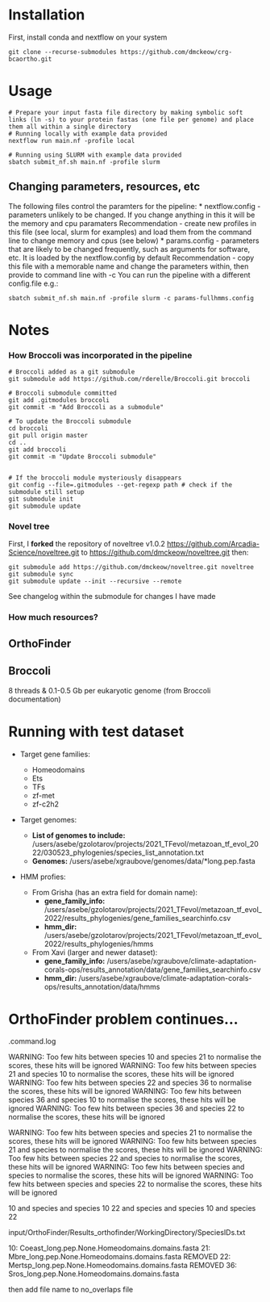 # Installation
First, install conda and nextflow on your system
```
git clone --recurse-submodules https://github.com/dmckeow/crg-bcaortho.git
```
# Usage
```
# Prepare your input fasta file directory by making symbolic soft links (ln -s) to your protein fastas (one file per genome) and place them all within a single directory
# Running locally with example data provided
nextflow run main.nf -profile local

# Running using SLURM with example data provided
sbatch submit_nf.sh main.nf -profile slurm
```
## Changing parameters, resources, etc
The following files control the paramters for the pipeline:
    * nextflow.config - parameters unlikely to be changed. If you change anything in this it will be the memory and cpu paramaters
        Recommendation - create new profiles in this file (see local, slurm for examples) and load them from the command line to change memory and cpus (see below)
    * params.config - parameters that are likely to be changed frequently, such as arguments for software, etc. It is loaded by the nextflow.config by default
        Recommendation - copy this file with a memorable name and change the parameters within, then provide to command line with -c
You can run the pipeline with a different config.file e.g.:
```
sbatch submit_nf.sh main.nf -profile slurm -c params-fullhmms.config

```

# Notes
### How Broccoli was incorporated in the pipeline

```
# Broccoli added as a git submodule
git submodule add https://github.com/rderelle/Broccoli.git broccoli

# Broccoli submodule committed
git add .gitmodules broccoli
git commit -m "Add Broccoli as a submodule"

# To update the Broccoli submodule
cd broccoli
git pull origin master
cd ..
git add broccoli
git commit -m "Update Broccoli submodule"


# If the broccoli module mysteriously disappears
git config --file=.gitmodules --get-regexp path # check if the submodule still setup
git submodule init
git submodule update
```
### Novel tree
First, I **forked** the repository of noveltree v1.0.2 https://github.com/Arcadia-Science/noveltree.git to https://github.com/dmckeow/noveltree.git then:
```
git submodule add https://github.com/dmckeow/noveltree.git noveltree
git submodule sync
git submodule update --init --recursive --remote
```
See changelog within the submodule for changes I have made


### How much resources?
## OrthoFinder

## Broccoli
8 threads & 0.1-0.5 Gb per eukaryotic genome (from Broccoli documentation)


# Running with test dataset

* Target gene families:
    * Homeodomains
    * Ets
    * TFs
    * zf-met
    * zf-c2h2

* Target genomes:
    * **List of genomes to include:** /users/asebe/gzolotarov/projects/2021_TFevol/metazoan_tf_evol_2022/030523_phylogenies/species_list_annotation.txt
    * **Genomes:** /users/asebe/xgraubove/genomes/data/*long.pep.fasta

* HMM profies:
    * From Grisha (has an extra field for domain name):
        * **gene_family_info:** /users/asebe/gzolotarov/projects/2021_TFevol/metazoan_tf_evol_2022/results_phylogenies/gene_families_searchinfo.csv
        * **hmm_dir:** /users/asebe/gzolotarov/projects/2021_TFevol/metazoan_tf_evol_2022/results_phylogenies/hmms
    * From Xavi (larger and newer dataset):
        * **gene_family_info:** /users/asebe/xgraubove/climate-adaptation-corals-ops/results_annotation/data/gene_families_searchinfo.csv
        * **hmm_dir:** /users/asebe/xgraubove/climate-adaptation-corals-ops/results_annotation/data/hmms



# OrthoFinder problem continues...

.command.log

WARNING: Too few hits between species 10 and species 21 to normalise the scores, these hits will be ignored
WARNING: Too few hits between species 21 and species 10 to normalise the scores, these hits will be ignored
WARNING: Too few hits between species 22 and species 36 to normalise the scores, these hits will be ignored
WARNING: Too few hits between species 36 and species 10 to normalise the scores, these hits will be ignored
WARNING: Too few hits between species 36 and species 22 to normalise the scores, these hits will be ignored

WARNING: Too few hits between species and species 21 to normalise the scores, these hits will be ignored
WARNING: Too few hits between species 21 and species to normalise the scores, these hits will be ignored
WARNING: Too few hits between species 22 and species to normalise the scores, these hits will be ignored
WARNING: Too few hits between species and species to normalise the scores, these hits will be ignored
WARNING: Too few hits between species and species 22 to normalise the scores, these hits will be ignored

10 and species 
 and species 10
22 and species 
 and species 10
 and species 22

input/OrthoFinder/Results_orthofinder/WorkingDirectory/SpeciesIDs.txt

10: Coeast_long.pep.None.Homeodomains.domains.fasta
21: Mbre_long.pep.None.Homeodomains.domains.fasta    REMOVED
22: Mertsp_long.pep.None.Homeodomains.domains.fasta  REMOVED
36: Sros_long.pep.None.Homeodomains.domains.fasta


then add file name to no_overlaps file